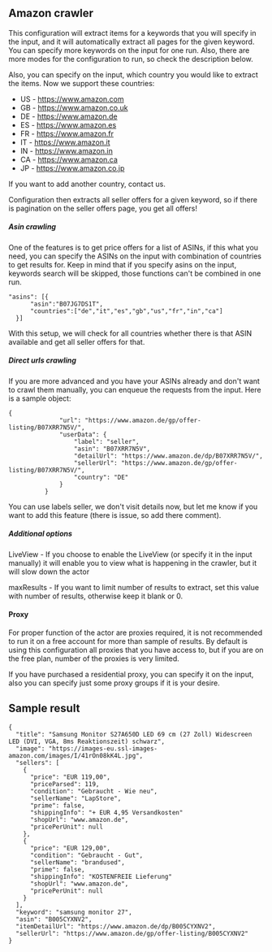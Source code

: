 ## Amazon crawler

This configuration will extract items for a keywords that you will specify in the input, and it will automatically extract all pages for the given keyword.
You can specify more keywords on the input for one run. Also, there are more modes for the configuration to run, so check the description below.

Also, you can specify on the input, which country you would like to extract the items.
Now we support these countries:
* US - https://www.amazon.com
* GB - https://www.amazon.co.uk
* DE - https://www.amazon.de
* ES - https://www.amazon.es
* FR - https://www.amazon.fr
* IT - https://www.amazon.it
* IN - https://www.amazon.in
* CA - https://www.amazon.ca
* JP - https://www.amazon.co.jp

If you want to add another country, contact us.

Configuration then extracts all seller offers for a given keyword, so if there is pagination on the seller offers page, you get all offers!

##### Asin crawling
One of the features is to get price offers for a list of ASINs, if this what you need, you can specify the ASINs on the input with combination of countries to get results for.
Keep in mind that if you specify asins on the input, keywords search will be skipped, those functions can't be combined in one run.
```
"asins": [{
      "asin":"B07JG7DS1T",
      "countries":["de","it","es","gb","us","fr","in","ca"]
  }]
```
With this setup, we will check for all countries whether there is that ASIN available and get all seller offers for that.
##### Direct urls crawling
If you are more advanced and you have your ASINs already and don't want to crawl them manually, you can enqueue the requests from the input.
Here is a sample object:
```
{
              "url": "https://www.amazon.de/gp/offer-listing/B07XRR7N5V/",
              "userData": {
                  "label": "seller",
                  "asin": "B07XRR7N5V",
                  "detailUrl": "https://www.amazon.de/dp/B07XRR7N5V/",
                  "sellerUrl": "https://www.amazon.de/gp/offer-listing/B07XRR7N5V/",
                  "country": "DE"
              }
          }
```

You can use labels seller, we don't visit details now, but let me know if you want to add this feature (there is issue, so add there comment).
##### Additional options
LiveView - If you choose to enable the LiveView (or specify it in the input manually) it will enable you to view what is happening in the crawler, but it will slow down the actor

maxResults - If you want to limit number of results to extract, set this value with number of results, otherwise keep it blank or 0.

#### Proxy
For proper function of the actor are proxies required, it is not recommended to run it on a free account for more than sample of results.
By default is using this configuration all proxies that you have access to, but if you are on the free plan, number of the proxies is very limited.

If you have purchased a residential proxy, you can specify it on the input, also you can specify just some proxy groups if it is your desire.

## Sample result
```
{
  "title": "Samsung Monitor S27A650D LED 69 cm (27 Zoll) Widescreen LED (DVI, VGA, 8ms Reaktionszeit) schwarz",
  "image": "https://images-eu.ssl-images-amazon.com/images/I/41rOn08kK4L.jpg",
  "sellers": [
    {
      "price": "EUR 119,00",
      "priceParsed": 119,
      "condition": "Gebraucht - Wie neu",
      "sellerName": "LapStore",
      "prime": false,
      "shippingInfo": "+ EUR 4,95 Versandkosten"
      "shopUrl": "www.amazon.de",
      "pricePerUnit": null
    },
    {
      "price": "EUR 129,00",
      "condition": "Gebraucht - Gut",
      "sellerName": "brandused",
      "prime": false,
      "shippingInfo": "KOSTENFREIE Lieferung"
      "shopUrl": "www.amazon.de",
      "pricePerUnit": null
    }
  ],
  "keyword": "samsung monitor 27",
  "asin": "B005CYXNV2",
  "itemDetailUrl": "https://www.amazon.de/dp/B005CYXNV2",
  "sellerUrl": "https://www.amazon.de/gp/offer-listing/B005CYXNV2"
}
```
